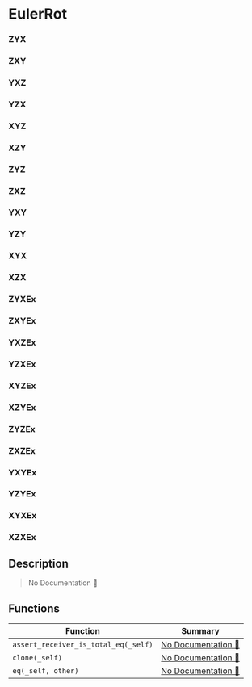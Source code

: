# EulerRot

### ZYX

### ZXY

### YXZ

### YZX

### XYZ

### XZY

### ZYZ

### ZXZ

### YXY

### YZY

### XYX

### XZX

### ZYXEx

### ZXYEx

### YXZEx

### YZXEx

### XYZEx

### XZYEx

### ZYZEx

### ZXZEx

### YXYEx

### YZYEx

### XYXEx

### XZXEx

## Description

> No Documentation 🚧

## Functions

| Function | Summary |
| --- | --- |
| `assert_receiver_is_total_eq(_self)` | [No Documentation 🚧](./eulerrot/assert_receiver_is_total_eq.md) |
| `clone(_self)` | [No Documentation 🚧](./eulerrot/clone.md) |
| `eq(_self, other)` | [No Documentation 🚧](./eulerrot/eq.md) |